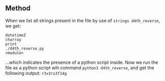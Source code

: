 ## Method

When we list all strings present in the file by use of `strings d4th_reverse`, we get:
```
datetimeZ
charray
print
./d4th_reverse.py
<module>
```
...which indicates the presence of a python script inside. Now we run the file as a python script wih command `python3 d4th_reverse`, and get the following output:
```r3v3rs3f14g```